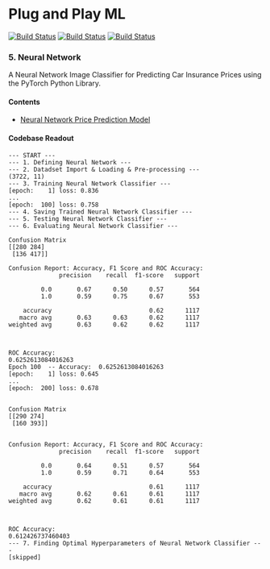 # Plug and Play ML

[![Build Status](https://img.shields.io/badge/python-3-blue)](https://github.com/louisheery/plug-and-play-ML)
[![Build Status](https://img.shields.io/badge/build-v1.1-brightgreen)](https://github.com/louisheery/plug-and-play-ML)
[![Build Status](https://img.shields.io/badge/build_status-published-brightgreen)](https://github.com/louisheery/plug-and-play-ML)

### 5. Neural Network
A Neural Network Image Classifier for Predicting Car Insurance Prices using the PyTorch Python Library.

#### Contents
- [Neural Network Price Prediction Model](insurance-price-prediction-ml.py)

#### Codebase Readout
```
--- START ---
--- 1. Defining Neural Network ---
--- 2. Datadset Import & Loading & Pre-processing ---
(3722, 11)
--- 3. Training Neural Network Classifier ---
[epoch:    1] loss: 0.836
...
[epoch:  100] loss: 0.758
--- 4. Saving Trained Neural Network Classifier ---
--- 5. Testing Neural Network Classifier ---
--- 6. Evaluating Neural Network Classifier ---

Confusion Matrix
[[280 284]
 [136 417]]

Confusion Report: Accuracy, F1 Score and ROC Accuracy:
              precision    recall  f1-score   support

         0.0       0.67      0.50      0.57       564
         1.0       0.59      0.75      0.67       553

    accuracy                           0.62      1117
   macro avg       0.63      0.63      0.62      1117
weighted avg       0.63      0.62      0.62      1117



ROC Accuracy:
0.6252613084016263
Epoch 100  -- Accuracy:  0.6252613084016263
[epoch:    1] loss: 0.645
...
[epoch:  200] loss: 0.678


Confusion Matrix
[[290 274]
 [160 393]]


Confusion Report: Accuracy, F1 Score and ROC Accuracy:
              precision    recall  f1-score   support

         0.0       0.64      0.51      0.57       564
         1.0       0.59      0.71      0.64       553

    accuracy                           0.61      1117
   macro avg       0.62      0.61      0.61      1117
weighted avg       0.62      0.61      0.61      1117



ROC Accuracy:
0.612426737460403
--- 7. Finding Optimal Hyperparameters of Neural Network Classifier ---
[skipped]
```
